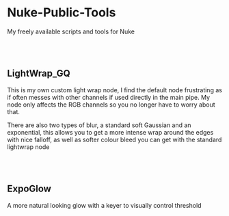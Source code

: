 # Nuke-Public-Tools
My freely available scripts and tools for Nuke

<br></br>

## LightWrap_GQ

This is my own custom light wrap node, I find the default node frustrating as if often messes with other channels if used directly in the main pipe. My node only affects the RGB channels so you no longer have to worry about that.


There are also two types of blur, a standard soft Gaussian and an exponential, this allows you to get a more intense wrap around the edges with nice falloff, as well as softer colour bleed you can get with the standard lightwrap node

<br></br>

## ExpoGlow
A more natural looking glow with a keyer to visually control threshold